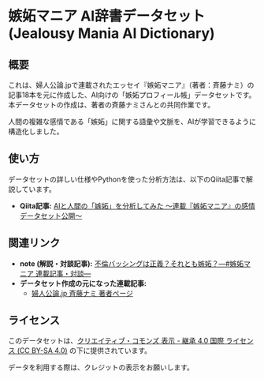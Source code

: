 # 嫉妬マニア AI辞書データセット (Jealousy Mania AI Dictionary)

## 概要

これは、婦人公論.jpで連載されたエッセイ『嫉妬マニア』（著者：斉藤ナミ）の記事18本を元に作成した、AI向けの「嫉妬プロフィール帳」データセットです。本データセットの作成は、著者の斉藤ナミさんとの共同作業です。

人間の複雑な感情である「嫉妬」に関する語彙や文脈を、AIが学習できるように構造化しました。

## 使い方

データセットの詳しい仕様やPythonを使った分析方法は、以下のQiita記事で解説しています。

* **Qiita記事:** [AIと人間の「嫉妬」を分析してみた 〜連載『嫉妬マニア』の感情データセット公開〜](ここにあなたのQiita記事のURLを貼る)

## 関連リンク

* **note (解説・対談記事):** [不倫バッシングは正義？それとも嫉妬？―#嫉妬マニア 連載記事・対談―](ここにあなたのnote記事のURLを貼る)
* **データセット作成の元になった連載記事:**
    * [婦人公論.jp 斉藤ナミ 著者ページ](ここに著者ページのURLを貼る)

## ライセンス

このデータセットは、[クリエイティブ・コモンズ 表示 - 継承 4.0 国際 ライセンス (CC BY-SA 4.0)](https://creativecommons.org/licenses/by-sa/4.0/deed.ja) の下に提供されています。

データを利用する際は、クレジットの表示をお願いします。

